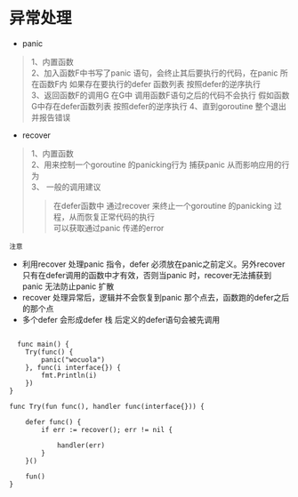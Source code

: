 # 异常处理

- panic 
> 1、内置函数    
2、加入函数F中书写了panic 语句，会终止其后要执行的代码，在panic
所在函数F内 如果存在要执行的defer 函数列表 按照defer的逆序执行    
3、返回函数F的调用G  在G中 调用函数F语句之后的代码不会执行 假如函数G中存在defer函数列表  按照defer的逆序执行 
4、直到goroutine 整个退出  并报告错误


- recover 

>1、内置函数  
2、用来控制一个goroutine 的panicking行为 捕获panic  从而影响应用的行为  
3、 一般的调用建议
>>  在defer函数中 通过recover 来终止一个goroutine 的panicking 过程，从而恢复正常代码的执行    
>> 可以获取通过panic 传递的error

`注意`
- 利用recover 处理panic 指令，defer 必须放在panic之前定义。另外recover只有在defer调用的函数中才有效，否则当panic 时，recover无法捕获到panic 无法防止panic 扩散   
- recover 处理异常后，逻辑并不会恢复到panic 那个点去，函数跑的defer之后的那个点
- 多个defer 会形成defer 栈 后定义的defer语句会被先调用


```golang

  func main() {
	Try(func() {
		panic("wocuola")
	}, func(i interface{}) {
		fmt.Println(i)
	})
}

func Try(fun func(), handler func(interface{})) {

	defer func() {
		if err := recover(); err != nil {

			handler(err)
		}
	}()

	fun()
}
```
